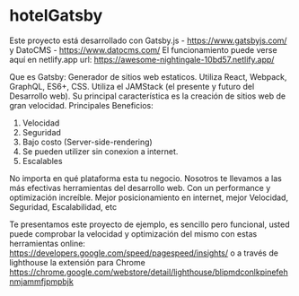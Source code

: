 # hotelGatsby

Este proyecto está desarrollado con Gatsby.js - https://www.gatsbyjs.com/ y DatoCMS - https://www.datocms.com/
El funcionamiento puede verse aquí en netlify.app  url: https://awesome-nightingale-10bd57.netlify.app/

Que es Gatsby:
Generador de sitios web estaticos.
Utiliza React, Webpack, GraphQL, ES6+, CSS.
Utiliza el JAMStack (el presente y futuro del Desarrollo web).
Su principal característica es la creación de sitios web de gran velocidad.
Principales Beneficios:
1.	Velocidad
2.	Seguridad
3.	Bajo costo (Server-side-rendering)
4.	Se pueden utilizer sin conexion a internet.
5.	Escalables

No importa en qué plataforma esta tu negocio. Nosotros te llevamos a las más efectivas herramientas del desarrollo web. Con un performance y optimización increíble. Mejor posicionamiento en internet, mejor Velocidad, Seguridad, Escalabilidad, etc
 
Te presentamos este proyecto de ejemplo, es sencillo pero funcional, usted puede comprobar la velocidad y optimización del mismo con estas herramientas online:
https://developers.google.com/speed/pagespeed/insights/
o a través de lighthouse la extensión para Chrome https://chrome.google.com/webstore/detail/lighthouse/blipmdconlkpinefehnmjammfjpmpbjk


